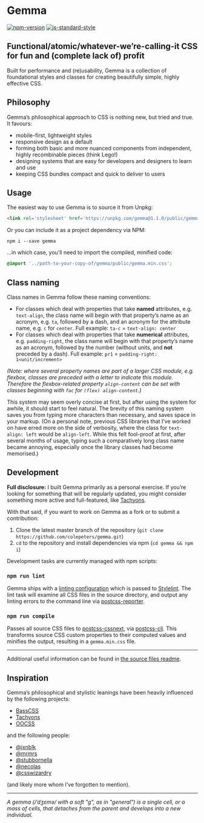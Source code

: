 # Gemma
[![npm-version](https://img.shields.io/npm/v/gemma.svg?style=flat)](https://www.npmjs.com/package/gemma)
[![js-standard-style](https://img.shields.io/badge/code%20style-standard-brightgreen.svg?style=flat)](https://github.com/feross/standard)

## Functional/atomic/whatever-we’re-calling-it CSS for fun and (complete lack of) profit
Built for performance and (re)usability, Gemma is a collection of foundational styles and classes for creating beautifully simple, highly effective CSS.

## Philosophy
Gemma’s philosophical approach to CSS is nothing new, but tried and true. It favours:

- mobile-first, lightweight styles
- responsive design as a default
- forming both basic and more nuanced components from independent, highly recombinable pieces (think Lego!)
- designing systems that are easy for developers and designers to learn and use
- keeping CSS bundles compact and quick to deliver to users

## Usage

The easiest way to use Gemma is to source it from Unpkg:

```html
<link rel='stylesheet' href='https://unpkg.com/gemma@1.1.0/public/gemma.min.css'>
```

Or you can include it as a project dependency via NPM:

```
npm i --save gemma
```

…in which case, you’ll need to import the compiled, minified code:

```css
@import '../path-to-your-copy-of/gemma/public/gemma.min.css';
```

## Class naming
Class names in Gemma follow these naming conventions:

- For classes which deal with properties that take **named** attributes, e.g. `text-align`, the class name will begin with that property’s name as an acronym, e.g. `ta`, followed by a dash, and an acronym for the attribute name, e.g. `c` for `center`. Full example: `ta-c` = `text-align: center`
- For classes which deal with properties that take **numerical** attributes, e.g. `padding-right`, the class name will begin with that property’s name as an acronym, followed by the number (without units, and **not** preceded by a dash). Full example: `pr1` = `padding-right: 1<unit/increment>`

*(Note: where several property names are part of a larger CSS module, e.g. flexbox, classes are preceded with a letter to indicate this module. Therefore the flexbox-related property `align-content` can be set with classes beginning with `fac` for `(flex) align-content`.)*

This system may seem overly concise at first, but after using the system for awhile, it should start to feel natural. The brevity of this naming system saves you from typing more characters than necessary, and saves space in your markup. (On a personal note, previous CSS libraries that I’ve worked on have erred more on the side of verbosity, where the class for `text-align: left` would be `align-left`. While this felt fool-proof at first, after several months of usage, typing such a comparatively long class name became annoying, especially once the library classes had become memorised.)

## Development
**Full disclosure:** I built Gemma primarily as a personal exercise. If you’re looking for something that will be regularly updated, you might consider something more active and full-featured, like [Tachyons](https://tachyons.io).

With that said, if you want to work on Gemma as a fork or to submit a contribution:

1. Clone the latest master branch of the repository (`git clone https://github.com/colepeters/gemma.git`)
2. `cd` to the repository and install dependencies via npm (`cd gemma && npm i`)

Development tasks are currently managed with npm scripts:

### `npm run lint`
Gemma ships with a [linting configuration](https://github.com/colepeters/gemma/blob/master/.stylelintrc) which is passed to [Stylelint](https://github.com/stylelint/stylelint). The lint task will examine all CSS files in the source directory, and output any linting errors to the command line via [postcss-reporter](https://github.com/postcss/postcss-reporter).

### `npm run compile`
Passes all source CSS files to [postcss-cssnext](https://github.com/MoOx/postcss-cssnext), via [postcss-cli](https://github.com/postcss/postcss-cli). This transforms source CSS custom properties to their computed values and minifies the output, resulting in a `gemma.min.css` file.

* * *

Additional useful information can be found in [the source files readme](https://github.com/colepeters/gemma/tree/master/src).

## Inspiration
Gemma’s philosophical and stylistic leanings have been heavily influenced by the following projects:

- [BassCSS](http://basscss.com)
- [Tachyons](http://tachyons.io)
- [OOCSS](https://github.com/stubbornella/oocss)

and the following people:

- [@jxnblk](http://jxnblk.com)
- [@mrmrs](http://mrmrs.io)
- [@stubbornella](http://www.stubbornella.org/content/)
- [@necolas](http://nicolasgallagher.com/)
- [@csswizardry](http://csswizardry.com/)

(and likely more whom I’ve forgotten to mention).

* * *

_A gemma (/ˈdʒɛmə/ with a soft "g", as in "general") is a single cell, or a mass of cells, that detaches from the parent and develops into a new individual._
